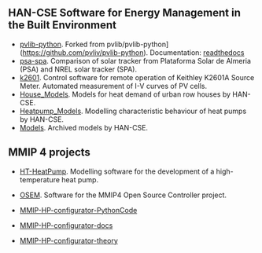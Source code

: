 ## HAN-CSE Software for Energy Management in the Built Environment

 
 * [pvlib-python](https://github.com/hancse/pvlib-python). Forked from pvlib/pvlib-python](https://github.com/pvliv/pvlib-python). Documentation: [readthedocs](http://pvlib-python.readthedocs.io/en/stable/)
 * [psa-spa](https://github.com/hancse/psa-spa). Comparison of solar tracker from Plataforma Solar de Almeria (PSA) and NREL solar tracker (SPA).
 * [k2601](https://github.com/hancse/k2601). Control software for remote operation of Keithley K2601A Source Meter. Automated measurement of I-V curves of PV cells.
 * [House_Models](https://github.com/hancse/House_Models). Models for heat demand of urban row houses by HAN-CSE.
 * [Heatpump_Models](https://github.com/hancse/Heatpump_Models). Modelling characteristic behaviour of heat pumps by HAN-CSE.
 * [Models](https://github.com/hancse/Models). Archived models by HAN-CSE.
## MMIP 4 projects
* [HT-HeatPump](https://github.com/hancse/HT-HeatPump). Modelling software for the development of a high-temperature heat pump.
 * [OSEM](https://github.com/hancse/OSEM). Software for the MMIP4 Open Source Controller project.
 
 * [MMIP-HP-configurator-PythonCode](https://github.com/MarcvdSluys/MMIP-HP-configurator-PythonCode)
 * [MMIP-HP-configurator-docs](https://github.com/MarcvdSluys/MMIP-HP-configurator-docs)
 * [MMIP-HP-configurator-theory](https://github.com/MarcvdSluys/MMIP-HP-configurator-theory)
